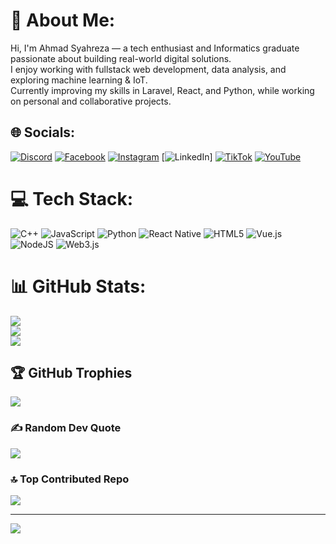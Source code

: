 # 💫 About Me:
Hi, I'm Ahmad Syahreza — a tech enthusiast and Informatics graduate passionate about building real-world digital solutions.<br>I enjoy working with fullstack web development, data analysis, and exploring machine learning & IoT.<br>Currently improving my skills in Laravel, React, and Python, while working on personal and collaborative projects.


## 🌐 Socials:
[![Discord](https://img.shields.io/badge/Discord-%237289DA.svg?logo=discord&logoColor=white)](https://discord.gg/Melby#5264) [![Facebook](https://img.shields.io/badge/Facebook-%231877F2.svg?logo=Facebook&logoColor=white)](https://facebook.com/zamysyah) [![Instagram](https://img.shields.io/badge/Instagram-%23E4405F.svg?logo=Instagram&logoColor=white)](https://instagram.com/zamysyah) [![LinkedIn](https://img.shields.io/badge/LinkedIn-%230077B5.svg?logo=linkedin&logoColor=white)] [![TikTok](https://img.shields.io/badge/TikTok-%23000000.svg?logo=TikTok&logoColor=white)](https://tiktok.com/@zamysyah) [![YouTube](https://img.shields.io/badge/YouTube-%23FF0000.svg?logo=YouTube&logoColor=white)](https://youtube.com/@Xmelby) 

# 💻 Tech Stack:
![C++](https://img.shields.io/badge/c++-%2300599C.svg?style=for-the-badge&logo=c%2B%2B&logoColor=white) ![JavaScript](https://img.shields.io/badge/javascript-%23323330.svg?style=for-the-badge&logo=javascript&logoColor=%23F7DF1E) ![Python](https://img.shields.io/badge/python-3670A0?style=for-the-badge&logo=python&logoColor=ffdd54) ![React Native](https://img.shields.io/badge/react_native-%2320232a.svg?style=for-the-badge&logo=react&logoColor=%2361DAFB) ![HTML5](https://img.shields.io/badge/html5-%23E34F26.svg?style=for-the-badge&logo=html5&logoColor=white) ![Vue.js](https://img.shields.io/badge/vue.js-%2335495e.svg?style=for-the-badge&logo=vuedotjs&logoColor=%234FC08D) ![NodeJS](https://img.shields.io/badge/node.js-6DA55F?style=for-the-badge&logo=node.js&logoColor=white) ![Web3.js](https://img.shields.io/badge/web3.js-F16822?style=for-the-badge&logo=web3.js&logoColor=white)
# 📊 GitHub Stats:
![](https://github-readme-stats.vercel.app/api?username=zamysyah&theme=vision-friendly-dark&hide_border=false&include_all_commits=false&count_private=false)<br/>
![](https://nirzak-streak-stats.vercel.app/?user=zamysyah&theme=vision-friendly-dark&hide_border=false)<br/>
![](https://github-readme-stats.vercel.app/api/top-langs/?username=zamysyah&theme=vision-friendly-dark&hide_border=false&include_all_commits=false&count_private=false&layout=compact)

## 🏆 GitHub Trophies
![](https://github-profile-trophy.vercel.app/?username=zamysyah&theme=radical&no-frame=false&no-bg=true&margin-w=4)

### ✍️ Random Dev Quote
![](https://quotes-github-readme.vercel.app/api?type=horizontal&theme=light)

### 🔝 Top Contributed Repo
![](https://github-contributor-stats.vercel.app/api?username=zamysyah&limit=5&theme=dark&combine_all_yearly_contributions=true)

---
[![](https://visitcount.itsvg.in/api?id=zamysyah&icon=0&color=0)](https://visitcount.itsvg.in)

<!-- Proudly created with GPRM ( https://gprm.itsvg.in ) -->
